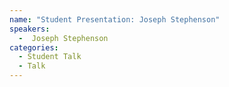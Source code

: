 ```yaml
---
name: "Student Presentation: Joseph Stephenson"
speakers:
  -  Joseph Stephenson
categories:
  - Student Talk
  - Talk
---
```



